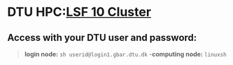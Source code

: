 # DTU HPC:[LSF 10 Cluster](https://www.hpc.dtu.dk/?page_id=2501)

## Access with your DTU user and password:

>**login node:** `sh userid@login1.gbar.dtu.dk`
>-**computing node:** `linuxsh`


